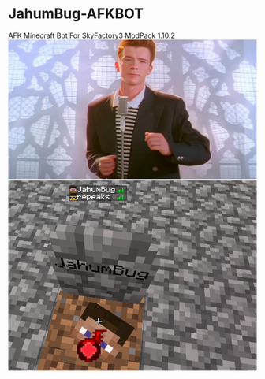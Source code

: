 # JahumBug-AFKBOT
AFK Minecraft Bot For SkyFactory3 ModPack 1.10.2
![RickRoll](/public/troll.jpg)
![Bot, working on modded server](/public/botw.png)